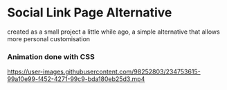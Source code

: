 # Social Link Page Alternative

created as a small project a little while ago, a simple alternative that allows more personal customisation

### Animation done with CSS



https://user-images.githubusercontent.com/98252803/234753615-99a10e99-f452-4271-99c9-bda180eb25d3.mp4

